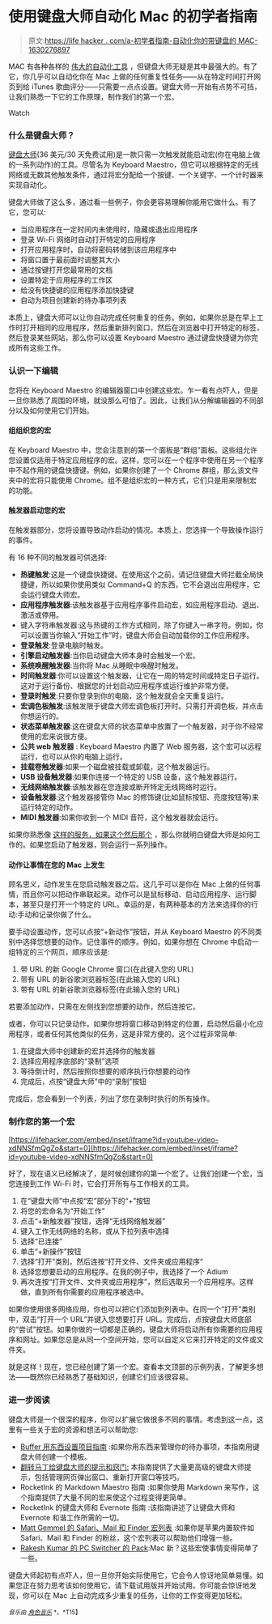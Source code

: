 # 使用键盘大师自动化 Mac 的初学者指南

> 原文:[https://life hacker . com/a-初学者指南-自动化你的带键盘的 MAC-1630276897](https://lifehacker.com/a-beginners-guide-to-automating-your-mac-with-keyboard-1630276897)

MAC 有各种各样的 [伟大的自动化工具](https://lifehacker.com/automate-just-about-anything-on-your-mac-no-coding-req-5668648) ，但键盘大师无疑是其中最强大的。有了它，你几乎可以自动化你在 Mac 上做的任何重复性任务——从在特定时间打开网页到给 iTunes 歌曲评分——只需要一点点设置。键盘大师一开始有点势不可挡，让我们熟悉一下它的工作原理，制作我们的第一个宏。

Watch

### 什么是键盘大师？

[键盘大师](http://www.keyboardmaestro.com/main/)(36 美元/30 天免费试用)是一款只需一次触发就能启动宏(你在电脑上做的一系列动作)的工具。尽管名为 Keyboard Maestro，但它可以根据特定的无线网络或无数其他触发条件，通过将宏分配给一个按键、一个关键字、一个计时器来实现自动化。

键盘大师做了这么多，通过看一些例子，你会更容易理解你能用它做什么。有了它，您可以:

*   当应用程序在一定时间内未使用时，隐藏或退出应用程序
*   登录 Wi-Fi 网络时自动打开特定的应用程序
*   打开应用程序时，自动将密码转储到该应用程序中
*   将窗口置于最前面时调整其大小
*   通过按键打开您最常用的文档
*   设置特定于应用程序的工作区
*   给没有快捷键的应用程序添加快捷键
*   自动为项目创建新的待办事项列表

本质上，键盘大师可以让你自动完成任何重复的任务。例如，如果你总是在早上工作时打开相同的应用程序，然后重新排列窗口，然后在浏览器中打开特定的标签，然后登录某些网站，那么你可以设置 Keyboard Maestro 通过键盘快捷键为你完成所有这些工作。

### 认识一下编辑

您将在 Keyboard Maestro 的编辑器窗口中创建这些宏。乍一看有点吓人，但是一旦你熟悉了周围的环境，就没那么可怕了。因此，让我们从分解编辑器的不同部分以及如何使用它们开始。

#### 组组织您的宏

在 Keyboard Maestro 中，您会注意到的第一个面板是“群组”面板。这些组允许您设置仅适用于特定应用程序的宏。这样，您可以在一个程序中使用在另一个程序中不起作用的键盘快捷键。例如，如果你创建了一个 Chrome 群组，那么该文件夹中的宏将只能使用 Chrome。组不是组织宏的一种方式，它们只是用来限制宏的功能。

#### 触发器启动您的宏

在触发器部分，您将设置导致动作启动的情况。本质上，您选择一个导致操作运行的事件。

有 16 种不同的触发器可供选择:

*   **热键触发**:这是一个键盘快捷键。在使用这个之前，请记住键盘大师拦截全局快捷键，所以如果你使用类似 Command+Q 的东西，它不会退出应用程序，它会运行键盘大师宏。
*   **应用程序触发器**:该触发器基于应用程序事件启动宏，如应用程序启动、退出、激活或停用。
*   键入字符串触发器:这与热键的工作方式相同，除了你键入一串字符。例如，你可以设置当你输入“开始工作”时，键盘大师会自动加载你的工作应用程序。
*   **登录触发**:登录电脑时触发。
*   **引擎启动触发器**:当你启动键盘大师本身时会触发一个宏。
*   **系统唤醒触发器**:当你将 Mac 从睡眠中唤醒时触发。
*   **时间触发器**:你可以设置这个触发器，让它在一周的特定时间或特定日子运行。这对于运行备份、根据您的计划启动应用程序或运行维护非常方便。
*   **登录时触发**:只要你登录到你的电脑，这个触发就会全天重复运行。
*   **宏调色板触发**:该触发限于键盘大师宏调色板打开时。只需打开调色板，并点击你想运行的。
*   **状态菜单触发器**:这在键盘大师的状态菜单中放置了一个触发器，对于你不经常使用的宏来说很方便。
*   **公共 web 触发器** : Keyboard Maestro 内置了 Web 服务器，这个宏可以远程运行，也可以从你的电脑上运行。
*   **挂载卷触发器**:如果一个磁盘被挂载或卸载，这个触发器运行。
*   **USB 设备触发器**:如果你连接一个特定的 USB 设备，这个触发器运行。
*   **无线网络触发器**:该触发器在您连接或断开特定无线网络时运行。
*   **设备触发器**:这个触发器接管你 Mac 的修饰键(比如鼠标按钮、亮度按钮等)来运行特定的动作。
*   **MIDI 触发器**:如果你收到一个 MIDI 音符，这个触发器就会运行。

如果你熟悉像 [这样的服务，如果这个然后那个](https://lifehacker.com/how-to-supercharge-all-your-favorite-webapps-with-ifttt-5842307) ，那么你就明白键盘大师是如何工作的。如果您启动了触发器，则会运行一系列操作。

#### 动作让事情在您的 Mac 上发生

顾名思义，动作发生在您启动触发器之后。这几乎可以是你在 Mac 上做的任何事情，而且你可以把动作串联起来。动作可以是鼠标移动、启动应用程序、运行脚本，甚至只是打开一个特定的 URL。幸运的是，有两种基本的方法来选择你的行动:手动和记录你做了什么。

要手动设置动作，您可以点按“+新动作”按钮，并从 Keyboard Maestro 的不同类别中选择您想要的动作。记住事件的顺序。例如，如果你想在 Chrome 中启动一组特定的三个网页，顺序应该是:

1.  带 URL 的新 Google Chrome 窗口(在此键入您的 URL)
2.  带有 URL 的新谷歌浏览器标签(在此输入您的 URL)
3.  带有 URL 的新谷歌浏览器标签(在此输入您的 URL)

若要添加动作，只需在左侧找到您想要的动作，然后连按它。

或者，你可以只记录动作。如果你想将窗口移动到特定的位置，启动然后最小化应用程序，或者任何其他类似的任务，这是非常方便的。这个过程非常简单:

1.  在键盘大师中创建新的宏并选择你的触发器
2.  选择应用程序底部的“录制”选项
3.  等待倒计时，然后按照你想要的顺序执行你想要的动作
4.  完成后，点按“键盘大师”中的“录制”按钮

完成后，您会看到一个列表，列出了您在录制时执行的所有操作。

### 制作您的第一个宏

 [https://lifehacker.com/embed/inset/iframe?id=youtube-video-xdNNSfmQgZo&start=0](https://lifehacker.com/embed/inset/iframe?id=youtube-video-xdNNSfmQgZo&start=0) 

好了，现在语义已经解决了，是时候创建你的第一个宏了。让我们创建一个宏，当您连接到工作 Wi-Fi 时，它会打开所有与工作相关的工具。

1.  在“键盘大师”中点按“宏”部分下的“+”按钮
2.  将您的宏命名为“开始工作”
3.  点击“+新触发器”按钮，选择“无线网络触发器”
4.  键入工作无线网络的名称，或从下拉列表中选择
5.  选择“已连接”
6.  单击“+新操作”按钮
7.  选择“打开”类别，然后连按“打开文件、文件夹或应用程序”
8.  选择您想要启动的应用程序。在我的例子中，我选择了一个 Adium
9.  再次连按“打开文件、文件夹或应用程序”，然后选取另一个应用程序。这样做，直到所有你需要的应用程序被选中。

如果你使用很多网络应用，你也可以把它们添加到列表中。在同一个“打开”类别中，双击“打开一个 URL”并键入您想要打开 URL。完成后，点按键盘大师底部的“尝试”按钮。如果你做的一切都是正确的，键盘大师将启动所有你需要的应用程序和网址。如果您总是从同一个空间开始，您可以自定义它来打开特定的文件或文件夹。

就是这样！现在，您已经创建了第一个宏。查看本文顶部的示例列表，了解更多想法——既然你已经熟悉了基础知识，创建它们应该很容易。

### 进一步阅读

键盘大师是一个很深的程序，你可以扩展它做很多不同的事情。考虑到这一点，这里有一些关于宏的资源和想法可以帮助您:

*   [Buffer 用东西设置项目指南](http://blog.bufferapp.com/the-beginners-guide-to-putting-the-internet-to-work-for-you-how-to-easily-save-time-every-day) :如果你用东西来管理你的待办事项，本指南用键盘大师创建一个模板。
*   [翻转马丁给键盘大师的提示和窍门:](http://flipmartin.net/software/tips-and-tricks-for-keyboard-maestro) 本指南提供了大量更高级的键盘大师提示，包括管理网页弹出窗口、重新打开窗口等技巧。
*   RocketInk 的 Markdown Maestro 指南 :如果你使用 Markdown 来写作，这个指南提供了大量不同的宏来使这个过程变得更简单。
*   RocketInk 的键盘大师和 Evernote 指南 :该指南讲述了让键盘大师和 Evernote 和谐工作所需的一切。
*   [Matt Gemmel 的 Safari、Mail 和 Finder 宏列表](http://mattgemmell.com/keyboard-maestro-macros/) :如果你是苹果内置软件如 Safari、Mail 和 Finder 的粉丝，这个宏列表可以帮助他们增强一些。
*   [Rakesh Kumar 的 PC Switcher 的 Pack](http://www.keyboardmaestro.com/documentation/6/macroexamples.html):Mac 新？这些宏使事情变得简单了一些。

键盘大师起初有点吓人，但一旦你开始实际使用它，它会令人惊讶地简单易懂。如果您正在努力思考该如何使用它，请下载试用版并开始试用。你可能会惊讶地发现，你可以在 Mac 上自动完成多少重复的任务，让你的工作变得更加轻松。

<small>*音乐由*</small> [<small>*角色音乐*</small>](http://freemusicarchive.org/music/Rolemusic/~/03_rolemusic_-_enthalpy) <small>*。*T15】</small>
